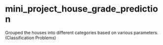 # mini_project_house_grade_prediction
Grouped the houses into different categories based on various parameters.  (Classification Problems)
